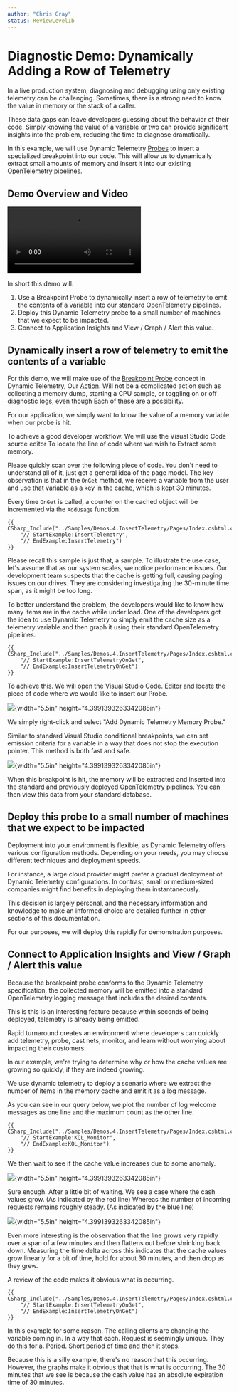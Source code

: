 ```yaml
---
author: "Chris Gray"
status: ReviewLevel1b
---
```


# Diagnostic Demo: Dynamically Adding a Row of Telemetry

In a live production system, diagnosing and debugging using only existing
telemetry can be challenging. Sometimes, there is a strong need to know the
value in memory or the stack of a caller.

These data gaps can leave developers guessing about the behavior of their code.
Simply knowing the value of a variable or two can provide significant insights
into the problem, reducing the time to diagnose dramatically.

In this example, we will use Dynamic Telemetry
[Probes](./Architecture.Probes.Overview.document.md) to insert a specialized
breakpoint into our code. This will allow us to dynamically extract small
amounts of memory and insert it into our existing OpenTelemetry pipelines.

## Demo Overview and Video

![type:video](../orig_media/DynamicTelemetry_DiagnosticVideo.mp4)

In short this demo will:

1. Use a Breakpoint Probe to dynamically insert a row of telemetry to emit the
   contents of a variable into our standard OpenTelemetry pipelines.
1. Deploy this Dynamic Telemetry probe to a small number of machines that we
   expect to be impacted.
1. Connect to Application Insights and View / Graph / Alert this value.

## Dynamically insert a row of telemetry to emit the contents of a variable

For this demo, we will make use of the
[Breakpoint Probe](./Architecture.Probe.Breakpoint.document.md) concept in
Dynamic Telemetry, Our [Action](./Architecture.Action.Explanation.document.md).
Will not be a complicated action such as collecting a memory dump, starting a
CPU sample, or toggling on or off diagnostic logs, even though Each of these are
a possibility.

For our application, we simply want to know the value of a memory variable when
our probe is hit.

To achieve a good developer workflow. We will use the Visual Studio Code source
editor To locate the line of code where we wish to Extract some memory.

Please quickly scan over the following piece of code. You don't need to
understand all of it, just get a general idea of the page model. The key
observation is that in the `OnGet` method, we receive a variable from the user
and use that variable as a key in the cache, which is kept 30 minutes.

Every time `OnGet` is called, a counter on the cached object will be incremented
via the `AddUsage` function.

```cdocs_include
{{ CSharp_Include("../Samples/Demos.4.InsertTelemetry/Pages/Index.cshtml.cs",
    "// StartExample:InsertTelemetry",
    "// EndExample:InsertTelemetry")
}}
```

Please recall this sample is just that, a sample. To illustrate the use case,
let's assume that as our system scales, we notice performance issues. Our
development team suspects that the cache is getting full, causing paging issues
on our drives. They are considering investigating the 30-minute time span, as it
might be too long.

To better understand the problem, the developers would like to know how many
items are in the cache while under load. One of the developers got the idea to
use Dynamic Telemetry to simply emit the cache size as a telemetry variable and
then graph it using their standard OpenTelemetry pipelines.

```cdocs_include
{{ CSharp_Include("../Samples/Demos.4.InsertTelemetry/Pages/Index.cshtml.cs",
    "// StartExample:InsertTelemetryOnGet",
    "// EndExample:InsertTelemetryOnGet")
}}
```

To achieve this. We will open the Visual Studio Code. Editor and locate the
piece of code where we would like to insert our Probe.

![](../orig_media/Demos.4.AddDynamicTracePoint.VSCode.png){width="5.5in"
height="4.3991393263342085in"}

We simply right-click and select "Add Dynamic Telemetry Memory Probe."

Similar to standard Visual Studio conditional breakpoints, we can set emission
criteria for a variable in a way that does not stop the execution pointer. This
method is both fast and safe.

![](../orig_media/Demos.4.AddDynamicTracePoint.VSCode.AddCacheCount.png){width="5.5in"
height="4.3991393263342085in"}

When this breakpoint is hit, the memory will be extracted and inserted into the
standard and previously deployed OpenTelemetry pipelines. You can then view this
data from your standard database.

## Deploy this probe to a small number of machines that we expect to be impacted

Deployment into your environment is flexible, as Dynamic Telemetry offers
various configuration methods. Depending on your needs, you may choose different
techniques and deployment speeds.

For instance, a large cloud provider might prefer a gradual deployment of
Dynamic Telemetry configurations. In contrast, small or medium-sized companies
might find benefits in deploying them instantaneously.

This decision is largely personal, and the necessary information and knowledge
to make an informed choice are detailed further in other sections of this
documentation.

For our purposes, we will deploy this rapidly for demonstration purposes.

## Connect to Application Insights and View / Graph / Alert this value

Because the breakpoint probe conforms to the Dynamic Telemetry specification,
the collected memory will be emitted into a standard OpenTelemetry logging
message that includes the desired contents.

This is this is an interesting feature because within seconds of being deployed,
telemetry is already being emitted.

Rapid turnaround creates an environment where developers can quickly add
telemetry, probe, cast nets, monitor, and learn without worrying about impacting
their customers.

In our example, we're trying to determine why or how the cache values are
growing so quickly, if they are indeed growing.

We use dynamic telemetry to deploy a scenario where we extract the number of
items in the memory cache and emit it as a log message.

As you can see in our query below, we plot the number of log welcome messages as
one line and the maximum count as the other line.

```cdocs_include
{{ CSharp_Include("../Samples/Demos.4.InsertTelemetry/Pages/Index.cshtml.cs",
    "// StartExample:KQL_Monitor",
    "// EndExample:KQL_Monitor")
}}
```

We then wait to see if the cache value increases due to some anomaly.

![](../orig_media/Demos.4.AddDynamicTracePoint.VSCode.BeforeSpike.png){width="5.5in"
height="4.3991393263342085in"}

Sure enough. After a little bit of waiting. We see a case where the cash values
grow. (As indicated by the red line) Whereas the number of incoming requests
remains roughly steady. (As indicated by the blue line)

![](../orig_media/Demos.4.AddDynamicTracePoint.VSCode.AfterSpike.png){width="5.5in"
height="4.3991393263342085in"}

Even more interesting is the observation that the line grows very rapidly over a
span of a few minutes and then flattens out before shrinking back down.
Measuring the time delta across this indicates that the cache values grow
linearly for a bit of time, hold for about 30 minutes, and then drop as they
grew.

A review of the code makes it obvious what is occurring.

```cdocs_include
{{ CSharp_Include("../Samples/Demos.4.InsertTelemetry/Pages/Index.cshtml.cs",
    "// StartExample:InsertTelemetryOnGet",
    "// EndExample:InsertTelemetryOnGet")
}}
```

In this example for some reason. The calling clients are changing the variable
coming in. In a way that each. Request is seemingly unique. They do this for a.
Period. Short period of time and then it stops.

Because this is a silly example, there's no reason that this occurring. However,
the graphs make it obvious that that is what is occurring. The 30 minutes that
we see is because the cash value has an absolute expiration time of 30 minutes.
